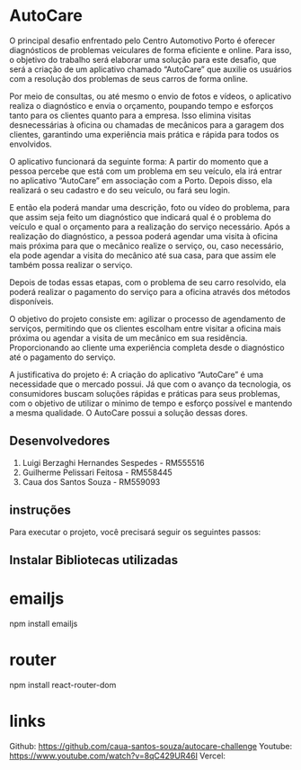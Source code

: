# AutoCare

O principal desafio enfrentado pelo Centro Automotivo Porto é oferecer diagnósticos de problemas veiculares de forma eficiente e online. Para isso, o objetivo do trabalho será elaborar uma solução para este desafio, que será a criação de um aplicativo chamado “AutoCare” que auxilie os usuários com a resolução dos problemas de seus carros de forma online.  

Por meio de consultas, ou até mesmo o envio de fotos e vídeos, o aplicativo realiza o diagnóstico e envia o orçamento, poupando tempo e esforços tanto para os clientes quanto para a empresa. Isso elimina visitas desnecessárias à oficina ou chamadas de mecânicos para a garagem dos clientes, garantindo uma experiência mais prática e rápida para todos os envolvidos. 

O aplicativo funcionará da seguinte forma: A partir do momento que a pessoa percebe que está com um problema em seu veículo, ela irá entrar no aplicativo “AutoCare” em associação com a Porto. Depois disso, ela realizará o seu cadastro e do seu veículo, ou fará seu login. 

E então ela poderá mandar uma descrição, foto ou vídeo do problema, para que assim seja feito um diagnóstico que indicará qual é o problema do veículo e qual o orçamento para a realização do serviço necessário. 
Após a realização do diagnóstico, a pessoa poderá agendar uma visita à oficina mais próxima para que o mecânico realize o serviço, ou, caso necessário, ela pode agendar a visita do mecânico até sua casa, para que assim ele também possa realizar o serviço. 

Depois de todas essas etapas, com o problema de seu carro resolvido, ela poderá realizar o pagamento do serviço para a oficina através dos métodos disponíveis.

O objetivo do projeto consiste em: agilizar o processo de agendamento de serviços, permitindo que os clientes escolham entre visitar a oficina mais próxima ou agendar a visita de um mecânico em sua residência. Proporcionando ao cliente uma experiência completa desde o diagnóstico até o pagamento do serviço.

A justificativa do projeto é: A criação do aplicativo “AutoCare” é uma necessidade que o mercado possui. Já que com o avanço da tecnologia, os consumidores buscam soluções rápidas e práticas para seus problemas, com o objetivo de utilizar o mínimo de tempo e esforço possível e mantendo a mesma qualidade. O AutoCare possui a solução dessas dores.


## Desenvolvedores

1. Luigi Berzaghi Hernandes Sespedes - RM555516
2. Guilherme Pelissari Feitosa - RM558445
3. Caua dos Santos Souza - RM559093

## instruções
Para executar o projeto, você precisará seguir os seguintes passos:
## Instalar Bibliotecas utilizadas

# emailjs

npm install emailjs

# router

npm install react-router-dom

# links

Github:  https://github.com/caua-santos-souza/autocare-challenge
Youtube: https://www.youtube.com/watch?v=8qC429UR46I
Vercel:  

